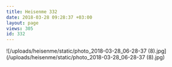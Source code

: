 ```yaml
---
title: Heisenme 332
date: 2018-03-28 09:28:37 +03:00
layout: page
views: 305
id: 332
---
```


![/uploads/heisenme/static/photo_2018-03-28_06-28-37 (8).jpg](/uploads/heisenme/static/photo_2018-03-28_06-28-37 (8).jpg)
